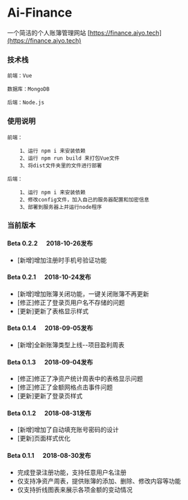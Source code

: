 # Ai-Finance
一个简洁的个人账簿管理网站 [https://finance.aiyo.tech](https://finance.aiyo.tech)


### 技术栈

	前端：Vue

	数据库：MongoDB
	
	后端：Node.js

### 使用说明

	前端：

		1、运行 npm i 来安装依赖
		2、运行 npm run build 来打包Vue文件
		3、将dist文件夹里的文件进行部署

	后端：

		1、运行 npm i 来安装依赖
		2、修改config文件，加入自己的服务器配置和加密信息
		3、部署到服务器上并运行node程序

### 当前版本

#### Beta 0.2.2&nbsp;&nbsp;&nbsp;&nbsp;&nbsp;&nbsp;2018-10-26发布

* [新增]增加注册时手机号验证功能

#### Beta 0.2.1&nbsp;&nbsp;&nbsp;&nbsp;&nbsp;&nbsp;2018-10-24发布

* [新增]增加账簿关闭功能，一键关闭账簿不再更新
* [修正]修正了登录页用户名不存储的问题
* [更新]更新了表格显示样式

#### Beta 0.1.4&nbsp;&nbsp;&nbsp;&nbsp;&nbsp;&nbsp;2018-09-05发布

* [新增]全新账簿类型上线--项目盈利周表

#### Beta 0.1.3&nbsp;&nbsp;&nbsp;&nbsp;&nbsp;&nbsp;2018-09-04发布

* [修正]修正了净资产统计周表中的表格显示问题
* [修正]修正了金额网格点击事件问题
* [更新]更新了登录页样式

#### Beta 0.1.2&nbsp;&nbsp;&nbsp;&nbsp;&nbsp;&nbsp;2018-08-31发布

* [新增]增加了自动填充账号密码的设计
* [更新]页面样式优化

#### Beta 0.1.1&nbsp;&nbsp;&nbsp;&nbsp;&nbsp;&nbsp;2018-08-30发布

* 完成登录注册功能，支持任意用户名注册
* 仅支持净资产周表，提供账簿的添加、删除、修改内容等功能
* 仅支持折线图表来展示各项金额的变动情况